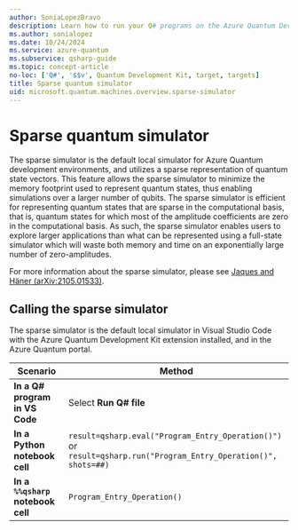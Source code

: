 ```yaml
---
author: SoniaLopezBravo
description: Learn how to run your Q# programs on the Azure Quantum Development Kit sparse simulator.
ms.author: sonialopez
ms.date: 10/24/2024
ms.service: azure-quantum
ms.subservice: qsharp-guide
ms.topic: concept-article
no-loc: ['Q#', '$$v', Quantum Development Kit, target, targets]
title: Sparse quantum simulator 
uid: microsoft.quantum.machines.overview.sparse-simulator
---
```


# Sparse quantum simulator

The sparse simulator is the default local simulator for Azure Quantum development environments, and utilizes a sparse representation of quantum state vectors. This feature allows the sparse simulator to minimize the memory footprint used to represent quantum states, thus enabling simulations over a larger number of qubits. The sparse simulator is efficient for representing quantum states that are sparse in the computational basis, that is, quantum states for which most of the amplitude coefficients are zero in the computational basis. As such, the sparse simulator enables users to explore larger applications than what can be represented using a full-state simulator which will waste both memory and time on an exponentially large number of zero-amplitudes.

For more information about the sparse simulator, please see [Jaques and Häner (arXiv:2105.01533)](https://arxiv.org/abs/2105.01533).

## Calling the sparse simulator

The sparse simulator is the default local simulator in Visual Studio Code with the Azure Quantum Development Kit extension installed, and in the Azure Quantum portal. 

| Scenario | Method |
|----------|--------|
|**In a Q# program in VS Code**  | Select **Run Q# file** |
|**In a Python notebook cell**  | `result=qsharp.eval("Program_Entry_Operation()")`<br>or<br>`result=qsharp.run("Program_Entry_Operation()", shots=##)` |
|**In a `%%qsharp` notebook cell**  | `Program_Entry_Operation()` |



